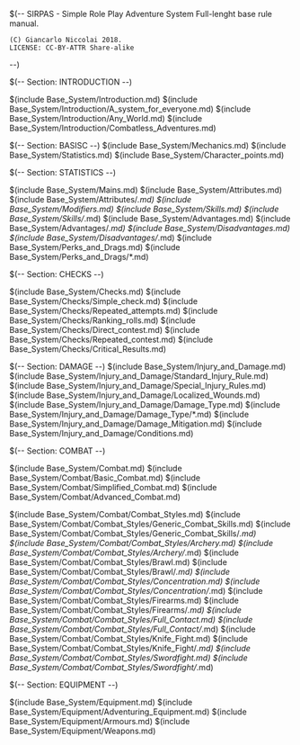 $(--
	SIRPAS - Simple Role Play Adventure System
	Full-lenght base rule manual.

	(C) Giancarlo Niccolai 2018.
	LICENSE: CC-BY-ATTR Share-alike
--)

$(-- Section: INTRODUCTION --)

$(include Base_System/Introduction.md)
$(include Base_System/Introduction/A_system_for_everyone.md)
$(include Base_System/Introduction/Any_World.md)
$(include Base_System/Introduction/Combatless_Adventures.md)


$(-- Section: BASISC --)
$(include Base_System/Mechanics.md)
$(include Base_System/Statistics.md)
$(include Base_System/Character_points.md)


$(-- Section: STATISTICS  --)

$(include Base_System/Mains.md)
$(include Base_System/Attributes.md)
$(include Base_System/Attributes/*.md)
$(include Base_System/Modifiers.md)
$(include Base_System/Skills.md)
$(include Base_System/Skills/*.md)
$(include Base_System/Advantages.md)
$(include Base_System/Advantages/*.md)
$(include Base_System/Disadvantages.md)
$(include Base_System/Disadvantages/*.md)
$(include Base_System/Perks_and_Drags.md)
$(include Base_System/Perks_and_Drags/*.md)

$(-- Section: CHECKS --)

$(include Base_System/Checks.md)
$(include Base_System/Checks/Simple_check.md)
$(include Base_System/Checks/Repeated_attempts.md)
$(include Base_System/Checks/Ranking_rolls.md)
$(include Base_System/Checks/Direct_contest.md)
$(include Base_System/Checks/Repeated_contest.md)
$(include Base_System/Checks/Critical_Results.md)

$(-- Section: DAMAGE  --)
$(include Base_System/Injury_and_Damage.md)
$(include Base_System/Injury_and_Damage/Standard_Injury_Rule.md)
$(include Base_System/Injury_and_Damage/Special_Injury_Rules.md)
$(include Base_System/Injury_and_Damage/Localized_Wounds.md)
$(include Base_System/Injury_and_Damage/Damage_Type.md)
$(include Base_System/Injury_and_Damage/Damage_Type/*.md)
$(include Base_System/Injury_and_Damage/Damage_Mitigation.md)
$(include Base_System/Injury_and_Damage/Conditions.md)

$(-- Section: COMBAT  --)

$(include Base_System/Combat.md)
$(include Base_System/Combat/Basic_Combat.md)
$(include Base_System/Combat/Simplified_Combat.md)
$(include Base_System/Combat/Advanced_Combat.md)

$(include Base_System/Combat/Combat_Styles.md)
$(include Base_System/Combat/Combat_Styles/Generic_Combat_Skills.md)
$(include Base_System/Combat/Combat_Styles/Generic_Combat_Skills/*.md)
$(include Base_System/Combat/Combat_Styles/Archery.md)
$(include Base_System/Combat/Combat_Styles/Archery/*.md)
$(include Base_System/Combat/Combat_Styles/Brawl.md)
$(include Base_System/Combat/Combat_Styles/Brawl/*.md)
$(include Base_System/Combat/Combat_Styles/Concentration.md)
$(include Base_System/Combat/Combat_Styles/Concentration/*.md)
$(include Base_System/Combat/Combat_Styles/Firearms.md)
$(include Base_System/Combat/Combat_Styles/Firearms/*.md)
$(include Base_System/Combat/Combat_Styles/Full_Contact.md)
$(include Base_System/Combat/Combat_Styles/Full_Contact/*.md)
$(include Base_System/Combat/Combat_Styles/Knife_Fight.md)
$(include Base_System/Combat/Combat_Styles/Knife_Fight/*.md)
$(include Base_System/Combat/Combat_Styles/Swordfight.md)
$(include Base_System/Combat/Combat_Styles/Swordfight/*.md)

$(-- Section: EQUIPMENT  --)

$(include Base_System/Equipment.md)
$(include Base_System/Equipment/Adventuring_Equipment.md)
$(include Base_System/Equipment/Armours.md)
$(include Base_System/Equipment/Weapons.md)
